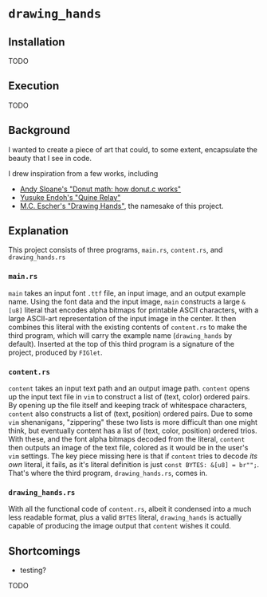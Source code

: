 # `drawing_hands`

## Installation

TODO

## Execution

TODO

## Background

I wanted to create a piece of art that could, to some extent, encapsulate the beauty that I see in code.

I drew inspiration from a few works, including

* [Andy Sloane's "Donut math: how donut.c works"](https://www.a1k0n.net/2011/07/20/donut-math.html)
* [Yusuke Endoh's "Quine Relay"](https://github.com/mame/quine-relay)
* [M.C. Escher's "Drawing Hands"](https://en.wikipedia.org/wiki/Drawing_Hands), the namesake of this project.

## Explanation

This project consists of three programs, `main.rs`, `content.rs`, and `drawing_hands.rs`

### `main.rs`

`main` takes an input font `.ttf` file, an input image, and an output example name. Using the font data and the input image, `main` constructs a large `&[u8]` literal that encodes alpha bitmaps for printable ASCII characters, with a large ASCII-art representation of the input image in the center. It then combines this literal with the existing contents of `content.rs` to make the third program, which will carry the example name (`drawing_hands` by default). Inserted at the top of this third program is a signature of the project, produced by `FIGlet`.

### `content.rs`

`content` takes an input text path and an output image path. `content` opens up the input text file in `vim` to construct a list of (text, color) ordered pairs. By opening up the file itself and keeping track of whitespace characters, `content` also constructs a list of (text, position) ordered pairs. Due to some `vim` shenanigans, "zippering" these two lists is more difficult than one might think, but eventually content has a list of (text, color, position) ordered trios. With these, and the font alpha bitmaps decoded from the literal, `content` then outputs an image of the text file, colored as it would be in the user's `vim` settings. The key piece missing here is that if `content` tries to decode *its own* literal, it fails, as it's literal definition is just `const BYTES: &[u8] = br"";`. That's where the third program, `drawing_hands.rs`, comes in.

### `drawing_hands.rs`

With all the functional code of `content.rs`, albeit it condensed into a much less readable format, plus a valid `BYTES` literal, `drawing_hands` is actually capable of producing the image output that `content` wishes it could.

## Shortcomings

* testing?

TODO